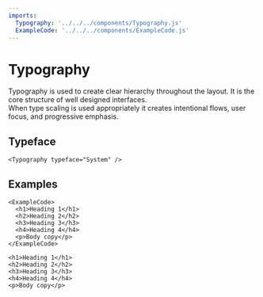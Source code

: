 ```yaml
---
imports:
  Typography: '../../../components/Typography.js'
  ExampleCode: '../../../components/ExampleCode.js'
---
```

# Typography

Typography is used to create clear hierarchy throughout the layout. It is the core structure of well designed interfaces.  
When type scaling is used appropriately it creates intentional flows, user focus, and progressive emphasis.

## Typeface

```render
<Typography typeface="System" />
```
## Examples

```render
<ExampleCode>
  <h1>Heading 1</h1>
  <h2>Heading 2</h2>
  <h3>Heading 3</h3>
  <h4>Heading 4</h4>
  <p>Body copy</p>
</ExampleCode>
```
```
<h1>Heading 1</h1>
<h2>Heading 2</h2>
<h3>Heading 3</h3>
<h4>Heading 4</h4>
<p>Body copy</p>
```